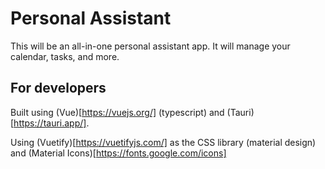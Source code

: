 # Personal Assistant

This will be an all-in-one personal assistant app. It will manage your calendar, tasks, and more.

## For developers

Built using (Vue)[https://vuejs.org/] (typescript) and (Tauri)[https://tauri.app/].

Using (Vuetify)[https://vuetifyjs.com/] as the CSS library (material design) and (Material Icons)[https://fonts.google.com/icons]
